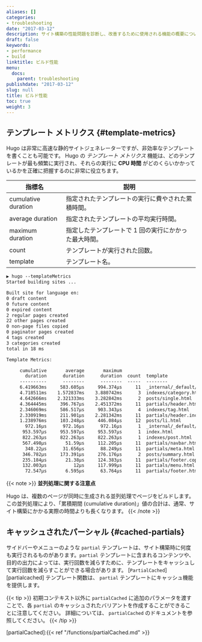 ```yaml
---
aliases: []
categories:
- troubleshooting
date: "2017-03-12"
description: サイト構築の性能問題を診断し、改善するために使用される機能の概要について説明します。
draft: false
keywords:
- performance
- build
linktitle: ビルド性能
menu:
  docs:
    parent: troubleshooting
publishdate: "2017-03-12"
slug: null
title: ビルド性能
toc: true
weight: 3
---
```


## テンプレート メトリクス {#template-metrics}

Hugo は非常に高速な静的サイトジェネレーターですが、非効率なテンプレートを書くことも可能です。 Hugo の _テンプレート メトリクス_ 機能は、どのテンプレートが最も頻繁に実行され、それらの実行に **CPU 時間** がどのくらいかかっているかを正確に把握するのに非常に役立ちます。

| 指標名              | 説明                                                           |
| ------------------- | -------------------------------------------------------------- |
| cumulative duration | 指定されたテンプレートの実行に費やされた累積時間。          |
| average duration    | 指定されたテンプレートの平均実行時間。             |
| maximum duration    | 指定したテンプレートで 1 回の実行にかかった最大時間。 |
| count               | テンプレートが実行された回数。                   |
| template            | テンプレート名。                                            |

```txt
▶ hugo --templateMetrics
Started building sites ...

Built site for language en:
0 draft content
0 future content
0 expired content
2 regular pages created
22 other pages created
0 non-page files copied
0 paginator pages created
4 tags created
3 categories created
total in 18 ms

Template Metrics:

     cumulative       average       maximum
       duration      duration      duration  count  template
     ----------      --------      --------  -----  --------
     6.419663ms     583.605µs     994.374µs     11  _internal/_default/rss.xml
     4.718511ms    1.572837ms    3.880742ms      3  indexes/category.html
     4.642666ms    2.321333ms    3.282842ms      2  posts/single.html
     4.364445ms     396.767µs    2.451372ms     11  partials/header.html
     2.346069ms     586.517µs     903.343µs      4  indexes/tag.html
     2.330919ms     211.901µs    2.281342ms     11  partials/header.includes.html
     1.238976ms     103.248µs     446.084µs     12  posts/li.html
       972.16µs      972.16µs      972.16µs      1  _internal/_default/sitemap.xml
      953.597µs     953.597µs     953.597µs      1  index.html
      822.263µs     822.263µs     822.263µs      1  indexes/post.html
      567.498µs       51.59µs     112.205µs     11  partials/navbar.html
       348.22µs      31.656µs      88.249µs     11  partials/meta.html
      346.782µs     173.391µs     276.176µs      2  posts/summary.html
      235.184µs       21.38µs     124.383µs     11  partials/footer.copyright.html
      132.003µs          12µs     117.999µs     11  partials/menu.html
       72.547µs       6.595µs      63.764µs     11  partials/footer.html
```

{{< note >}}
**並列処理に関する注意点**

Hugo は、複数のページが同時に生成される並列処理でページをビルドします。この並列処理により、「累積期間 (cumulative duration)」値の合計は、通常、サイト構築にかかる実際の時間よりも長くなります。
{{< /note >}}

## キャッシュされたパーシャル {#cached-partials}

サイドバーやメニューのような `partial` テンプレートは、サイト構築時に何度も実行されるものがあります。`partial` テンプレートに含まれるコンテンツや、目的の出力によっては、実行回数を減らすために、テンプレートをキャッシュして実行回数を減らすことができる場合があります。 [`PartialCached`][partialcached] テンプレート関数は、 `partial` テンプレートにキャッシュ機能を提供します。

{{< tip >}}
初期コンテキスト以外に `partialCached` に追加のパラメータを渡すことで、各 `partial` のキャッシュされたバリアントを作成することができることに注意してください。 詳細については、 `partialCached` のドキュメントを参照してください。
{{< /tip >}}

[partialCached]:{{< ref "/functions/partialCached.md" >}}
